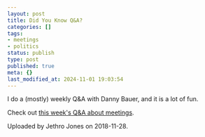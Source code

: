 ```yaml
---
layout: post
title: Did You Know Q&A?
categories: []
tags:
- meetings
- politics
status: publish
type: post
published: true
meta: {}
last_modified_at: 2024-11-01 19:03:54
---
```


I do a (mostly) weekly Q&A with Danny Bauer, and it is a lot of fun.

Check out 
[this week's Q&A about meetings](https://youtu.be/5K6PMdM23po).


Uploaded by Jethro Jones on 2018-11-28.
